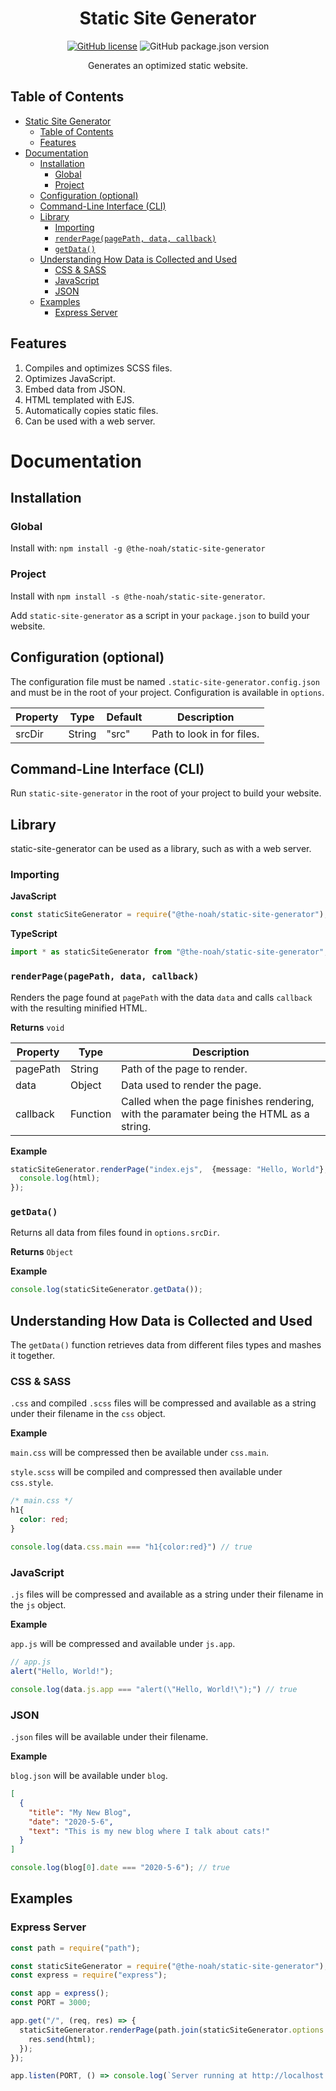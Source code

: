 <div align="center">

# Static Site Generator

[![GitHub license](https://img.shields.io/github/license/The-Noah/static-site-generator.svg)](https://github.com/The-Noah/static-site-generator/blob/master/LICENSE)
![GitHub package.json version](https://img.shields.io/github/package-json/v/The-Noah/static-site-generator)

Generates an optimized static website.

</div>

## Table of Contents

- [Static Site Generator](#static-site-generator)
  - [Table of Contents](#table-of-contents)
  - [Features](#features)
- [Documentation](#documentation)
  - [Installation](#installation)
    - [Global](#global)
    - [Project](#project)
  - [Configuration (optional)](#configuration-optional)
  - [Command-Line Interface (CLI)](#command-line-interface-cli)
  - [Library](#library)
    - [Importing](#importing)
    - [`renderPage(pagePath, data, callback)`](#renderpagepagepath-data-callback)
    - [`getData()`](#getdata)
  - [Understanding How Data is Collected and Used](#understanding-how-data-is-collected-and-used)
    - [CSS & SASS](#css--sass)
    - [JavaScript](#javascript)
    - [JSON](#json)
  - [Examples](#examples)
    - [Express Server](#express-server)

## Features

1. Compiles and optimizes SCSS files.
2. Optimizes JavaScript.
3. Embed data from JSON.
4. HTML templated with EJS.
5. Automatically copies static files.
6. Can be used with a web server.

# Documentation

## Installation

### Global

Install with: `npm install -g @the-noah/static-site-generator`

### Project

Install with `npm install -s @the-noah/static-site-generator`.

Add `static-site-generator` as a script in your `package.json` to build your website.

## Configuration (optional)

The configuration file must be named `.static-site-generator.config.json` and must be in the root of your project. Configuration is available in `options`.

| Property | Type   | Default | Description |
| -------- | ------ | ------- | ----------- |
| srcDir   | String | "src" | Path to look in for files. |

## Command-Line Interface (CLI)

Run `static-site-generator` in the root of your project to build your website.

## Library

static-site-generator can be used as a library, such as with a web server.

### Importing

**JavaScript**
```javascript
const staticSiteGenerator = require("@the-noah/static-site-generator");
```

**TypeScript**
```typescript
import * as staticSiteGenerator from "@the-noah/static-site-generator";
```

### `renderPage(pagePath, data, callback)`

Renders the page found at `pagePath` with the data `data` and calls `callback` with the resulting minified HTML.

**Returns** `void`

| Property | Type     | Description |
| -------- | -------- | ----------- |
| pagePath | String   | Path of the page to render. |
| data     | Object   | Data used to render the page. |
| callback | Function | Called when the page finishes rendering, with the paramater being the HTML as a string. |

**Example**
```TypeScript
staticSiteGenerator.renderPage("index.ejs",  {message: "Hello, World"}, (html: string) => {
  console.log(html);
});
```

### `getData()`

Returns all data from files found in `options.srcDir`.

**Returns** `Object`

**Example**
```TypeScript
console.log(staticSiteGenerator.getData());
```

## Understanding How Data is Collected and Used

The `getData()` function retrieves data from different files types and mashes it together.

### CSS & SASS

`.css` and compiled `.scss` files will be compressed and available as a string under their filename in the `css` object.

**Example**

`main.css` will be compressed then be available under `css.main`.

`style.scss` will be compiled and compressed then available under `css.style`.

```css
/* main.css */
h1{
  color: red;
}
```

```javascript
console.log(data.css.main === "h1{color:red}") // true
```

### JavaScript

`.js` files will be compressed and available as a string under their filename in the `js` object.

**Example**

`app.js` will be compressed and available under `js.app`.

```javascript
// app.js
alert("Hello, World!");
```

```javascript
console.log(data.js.app === "alert(\"Hello, World!\");") // true
```

### JSON

`.json` files will be available under their filename.

**Example**

`blog.json` will be available under `blog`.

```json
[
  {
    "title": "My New Blog",
    "date": "2020-5-6",
    "text": "This is my new blog where I talk about cats!"
  }
]
```

```javascript
console.log(blog[0].date === "2020-5-6"); // true
```

## Examples

### Express Server

```javascript
const path = require("path");

const staticSiteGenerator = require("@the-noah/static-site-generator");
const express = require("express");

const app = express();
const PORT = 3000;

app.get("/", (req, res) => {
  staticSiteGenerator.renderPage(path.join(staticSiteGenerator.options.srcDir, "index.ejs"), staticSiteGenerator.getData(), (html) => {
    res.send(html);
  });
});

app.listen(PORT, () => console.log(`Server running at http://localhost:${PORT}`));
```
